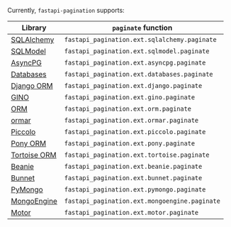 Currently, `fastapi-pagination` supports:

| Library                                                                | `paginate` function                           | 
|------------------------------------------------------------------------|-----------------------------------------------|
| [SQLAlchemy](https://docs.sqlalchemy.org/en/14/orm/quickstart.html)    | `fastapi_pagination.ext.sqlalchemy.paginate`  |
| [SQLModel](https://sqlmodel.tiangolo.com/)                             | `fastapi_pagination.ext.sqlmodel.paginate`    |
| [AsyncPG](https://magicstack.github.io/asyncpg/current/)               | `fastapi_pagination.ext.asyncpg.paginate`     |
| [Databases](https://www.encode.io/databases/)                          | `fastapi_pagination.ext.databases.paginate`   |
| [Django ORM](https://docs.djangoproject.com/en/3.2/topics/db/queries/) | `fastapi_pagination.ext.django.paginate`      |
| [GINO](https://python-gino.org/)                                       | `fastapi_pagination.ext.gino.paginate`        |
| [ORM](https://www.encode.io/orm/)                                      | `fastapi_pagination.ext.orm.paginate`         |
| [ormar](https://collerek.github.io/ormar/)                             | `fastapi_pagination.ext.ormar.paginate`       |
| [Piccolo](https://piccolo-orm.readthedocs.io/en/latest/)               | `fastapi_pagination.ext.piccolo.paginate`     |
| [Pony ORM](https://docs.ponyorm.org/)                                  | `fastapi_pagination.ext.pony.paginate`        |
| [Tortoise ORM](https://tortoise-orm.readthedocs.io/en/latest/)         | `fastapi_pagination.ext.tortoise.paginate`    |
| [Beanie](https://roman-right.github.io/beanie/)                        | `fastapi_pagination.ext.beanie.paginate`      |
| [Bunnet](https://roman-right.github.io/bunnet/)                        | `fastapi_pagination.ext.bunnet.paginate`      |
| [PyMongo](https://pymongo.readthedocs.io/en/stable/)                   | `fastapi_pagination.ext.pymongo.paginate`     |
| [MongoEngine](https://docs.mongoengine.org/)                           | `fastapi_pagination.ext.mongoengine.paginate` |
| [Motor](https://motor.readthedocs.io/en/stable/)                       | `fastapi_pagination.ext.motor.paginate`       |
